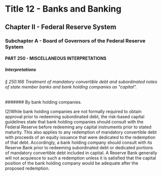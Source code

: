 
# Title 12 - Banks and Banking
## Chapter II - Federal Reserve System
### Subchapter A - Board of Governors of the Federal Reserve System
#### PART 250 - MISCELLANEOUS INTERPRETATIONS
##### Interpretations
###### § 250.166 Treatment of mandatory convertible debt and subordinated notes of state member banks and bank holding companies as "capital".
####### By bank holding companies.

(2)While bank holding companies are not formally required to obtain approval prior to redeeming subordinated debt, the risk-based capital guidelines state that bank holding companies should consult with the Federal Reserve before redeeming any capital instruments prior to stated maturity. This also applies to any redemption of mandatory convertible debt with proceeds of an equity issuance that were dedicated to the redemption of that debt. Accordingly, a bank holding company should consult with its Reserve Bank prior to redeeming subordinated debt or dedicated portions of mandatory convertible debt included in capital. A Reserve Bank generally will not acquiesce to such a redemption unless it is satisfied that the capital position of the bank holding company would be adequate after the proposed redemption.
